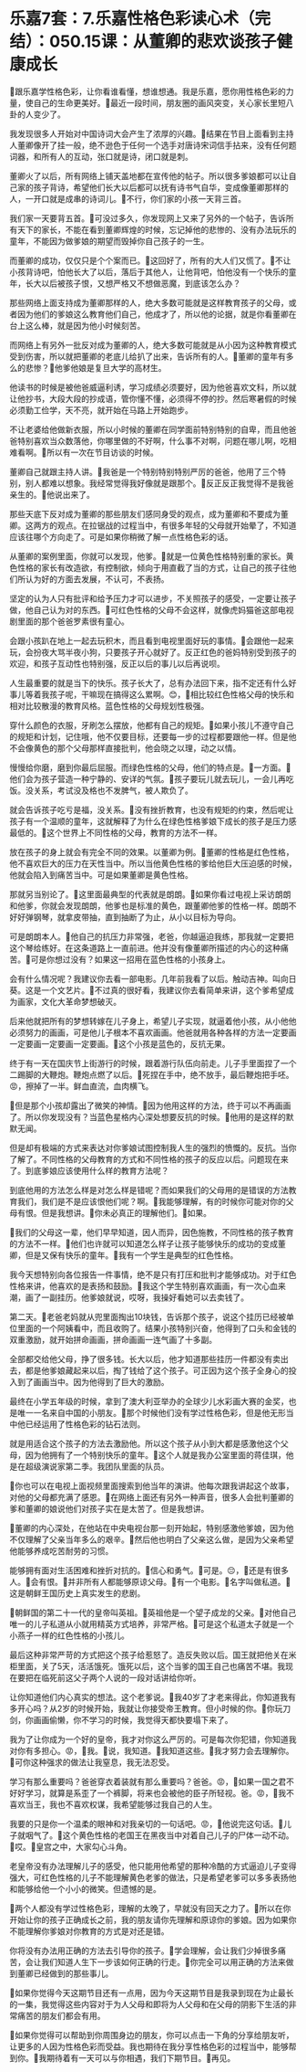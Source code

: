# 乐嘉7套：7.乐嘉性格色彩读心术（完结）：050.15课：从董卿的悲欢谈孩子健康成长

🎼跟乐嘉学性格色彩，让你看谁看懂，想谁想通。我是乐嘉，愿你用性格色彩的力量，使自己的生命更美好。🎼最近一段时间，朋友圈的画风突变，关心家长里短八卦的人变少了。

我发现很多人开始对中国诗词大会产生了浓厚的兴趣。🎼结果在节目上面看到主持人董卿像开了挂一般，绝不逊色于任何一个选手对唐诗宋词信手拈来，没有任何题词器，和所有人的互动，张口就是诗，闭口就是刺。

董卿火了以后，所有网络上铺天盖地都在宣传他的帖子。所以很多爹娘都可以让自己家的孩子背诗，希望他们长大以后都可以抚有诗书气自华，变成像董卿那样的人，一开口就是成串的诗词儿。🎼不行，你们家的小孩一天背三首。

我们家一天要背五首。🎼可没过多久，你发现网上又来了另外的一个帖子，告诉所有天下的家长，不能在看到董卿辉煌的时候，忘记掉他的悲惨的、没有办法玩乐的童年，不能因为做爹娘的期望而毁掉你自己孩子的一生。

而董卿的成功，仅仅只是个个案而已。🎼这回好了，所有的大人们又慌了。🎼不让小孩背诗吧，怕他长大了以后，落后于其他人，让他背吧，怕他没有一个快乐的童年，长大以后被孩子恨，又想严格又不想做恶魔，到底该怎么办？

那些网络上面支持成为董卿那样的人，绝大多数可能就是这样教育孩子的父母，或者因为他们的爹娘这么教育他们自己，他成才了，所以他的论据，就是你看董卿在台上这么棒，就是因为他小时候刻苦。

而网络上有另外一批反对成为董卿的人，绝大多数可能就是从小因为这种教育模式受到伤害，所以就把董卿的老底儿给扒了出来，告诉所有的人。🎼董卿的童年有多么的悲惨？🎼他爹他娘是复旦大学的高材生。

他读书的时候是被他爸威逼利诱，学习成绩必须要好，因为他爸喜欢文科，所以就让他抄书，大段大段的抄成语，管你懂不懂，必须得不停的抄。然后寒暑假的时候必须勤工俭学，天不亮，就开始在马路上开始跑步。

不让老婆给他做新衣服，所以小时候的董卿在同学面前特别特别的自卑，而且他爸爸特别喜欢当众数落他，你哪里做的不好啊，什么事不对啊，问题在哪儿啊，吃相难看啊。🎼所以有一次在节目访谈的时候。

董卿自己就跟主持人讲。🎼我爸是一个特别特别特别严厉的爸爸，他用了三个特别，别人都难以想象。我经常觉得我好像就是跟那个。🎼反正反正我觉得不是我爸亲生的。🎼他说出来了。

那些天底下反对成为董卿的那些朋友们感同身受的观点，成为董卿和不要成为董卿。这两方的观点。在拉锯战的过程当中，有很多年轻的父母就开始晕了，不知道应该往哪个方向走了。可是如果你稍微了解一点性格色彩的话。

从董卿的案例里面，你就可以发现，他爹。🎼就是一位黄色性格特别重的家长。黄色性格的家长有改造欲，有控制欲，倾向于用直截了当的方式，让自己的孩子往他们所认为好的方面去发展，不认可，不表扬。

坚定的认为人只有批评和给予压力才可以进步，不关照孩子的感受，一定要让孩子做，他自己认为对的东西。🎼可红色性格的父母不会这样，就像虎妈猫爸这部电视剧里面的那个爸爸罗素很有童心。

会跟小孩趴在地上一起去玩积木，而且看到电视里面好玩的事情。🎼会跟他一起来玩，会扮夜大骂半夜小狗，只要孩子开心就好了。反正红色的爸妈特别受到孩子的欢迎，和孩子互动性也特别强，反正以后的事儿以后再说呗。

人生最重要的就是当下的快乐。孩子长大了，总有办法回下来，指不定还有什么好事儿等着我孩子呢，干嘛现在搞得这么累啊。😊，🎼相比较红色性格父母的快乐和相对比较散漫的教育风格。蓝色性格的父母规划性极强。

穿什么颜色的衣服，牙刷怎么摆放，他都有自己的规矩。🎼如果小孩儿不遵守自己的规矩和计划，记住哦，他不仅要目标，还要每一步的过程都要跟他一样。但是他不会像黄色的那个父母那样直接批判，他会晓之以理，动之以情。

慢慢给你磨，磨到你最后屈服。而绿色性格的父母，他们的特点是。🎼一方面。🎼他们会为孩子营造一种宁静的、安详的气氛。🎼孩子要玩儿就去玩儿，一会儿再吃饭。没关系，考试没及格也不发脾气，被人欺负了。

就会告诉孩子吃亏是福，没关系。🎼没有挫折教育，也没有规矩的约束，然后呢让孩子有一个温顺的童年，这就解释了为什么在绿色性格爹娘下成长的孩子是压力感最低的。🎼这个世界上不同性格的父母，教育的方法不一样。

放在孩子的身上就会有完全不同的效果。以董卿为例。🎼董卿的性格是红色性格，他不喜欢巨大的压力在天性当中。所以当他黄色性格的爹给他巨大压迫感的时候，他就会陷入到痛苦当中。可是如果董卿是黄色性格。

那就另当别论了。🎼这里面最典型的代表就是朗朗。🎼如果你看过电视上采访朗朗和他爹，你就会发现朗朗，他爹也是标准的黄色，跟董卿他爹的性格一样。朗朗不好好弹钢琴，就拿皮带抽，直到抽断了为止，从小以目标为导向。

可是朗朗本人。🎼他自己的抗压力非常强，老爸，你越逼迫我练，那我就一定要把这个琴给练好。在这条道路上一直前进。他并没有像董卿所描述的内心的这种痛苦。🎼可是你想过没有？如果这一招用在蓝色性格的小孩身上。

会有什么情况呢？我建议你去看一部电影。几年前我看了以后。触动吉神。叫向日葵。这是一个文艺片。🎼不过真的很好看，我建议你去看简单来讲，这个爹希望成为画家，文化大革命梦想破灭。

后来他就把所有的梦想转嫁在儿子身上，希望儿子实现，就逼着他小孩，从小他他必须努力的画画，可是他儿子根本不喜欢画画。他爸就用各种各样的方法一定要画一定要画一定要画一定要画。🎼这个小孩是蓝色的，反抗无果。

终于有一天在国庆节上街游行的时候，跟着游行队伍向前走。儿子手里面捏了一个二踢脚的大鞭炮。鞭炮点燃了以后。🎼死捏在手中，绝不放手，最后鞭炮把手呸。😡，擦掉了一半。鲜血直流，血肉横飞。

🎼但是那个小孩却露出了微笑的神情。🎼因为他用这样的方法，终于可以不再画画了。所以你发现没有？当蓝色星格内心深处想要反抗的时候。🎼他用的是这样的默默无闻。

但是却有极端的方式来表达对你爹娘试图控制我人生的强烈的愤慨的。反抗。当你了解了。不同性格的父母教育的方式和不同性格的孩子的反应以后。问题现在来了。到底爹娘应该使用什么样的教育方法呢？

到底他用的方法怎么样是对怎么样是错呢？而如果我们的父母用的是错误的方法教育我们，我们是不是应该恨他们呢？啊。🎼我能够理解，有的时候你可能对你的父母有恨。但是我想讲。🎼你未必真正的理解他们。🎼如果。

🎼我们的父母这一辈，他们早早知道，因人而异，因色施教，不同性格的孩子教育的方法不一样。🎼他们也许就可以知道怎么样子让孩子能够快乐的成功的变成董卿，但是又保有快乐的童年。🎼我有一个学生是典型的红色性格。

我今天想特别向各位报告一件事情，绝不是只有打压和批判才能够成功。对于红色性格来讲，他喜欢的是表扬和鼓励。🎼我这个学生特别喜欢画画，有一次心血来潮，画了一副挂历。他爹娘就说，哎呀，我操好看她可以去卖钱了。

第二天。🎼老爸老妈就从兜里面掏出10块钱，告诉那个孩子，说这个挂历已经被单位里面的一个阿姨看中，而且收购了。结果小孩特别兴奋，他得到了口头和金钱的双重激励，就开始拼命画画，拼命画画一连气画了十多副。

全部都交给他父母，挣了很多钱。长大以后，他才知道那些挂历一件都没有卖出去，都是他爹娘藏起来以后，掏了钱给了这个孩子。可正因为这个孩子全身心的投入到了画画当中。因为他得到了巨大的激励。

最终在小学五年级的时候，拿到了澳大利亚举办的全球少儿水彩画大赛的金奖，也是唯一一名来自中国的小朋友。🎼那个时候他们没有学过性格色彩，但是他无形当中他已经运用了性格色彩的钻石法则。

就是用适合这个孩子的方法去激励他。所以这个孩子从小到大都是感激他这个父母，因为他拥有了一个特别快乐的童年。🎼这个人就是我办公室里面的蒋佳琪，他是在超级演说家第二季。我团队里面的队员。

🎼你也可以在电视上面视频里面搜索到他当年的演讲。他每次跟我讲起这个故事，对他的父母都充满了感恩。🎼在网络上面还有另外一种声音，很多人会批判董卿的爹和董卿的娘说他们对孩子实在是太苦了。但是我想讲。

🎼董卿的内心深处，在他站在中央电视台那一刻开始起，特别感激他爹娘，因为他不仅理解了父亲当年多么的艰辛。🎼然后他也明白了父亲这么做，是因为父亲希望他能够养成吃苦耐劳的习惯。

能够拥有面对生活困难和挫折对抗的。🎼信心和勇气。🎼可是。😔，🎼还是有很多人。🎼会有恨。🎼并非所有人都能够原谅父母。🎼有一个电影。🎼名字叫做私道。🎼这是朝鲜王国历史上真实发生的悲剧。

🎼朝鲜国的第二十一代的皇帝叫英祖。🎼英祖他是一个望子成龙的父亲。🎼对他自己唯一的儿子私道从小就用精英方式培养，非常严格。🎼可是这个私道太子就是一个小燕子一样的红色性格的小孩儿。

最后这种非常严苛的方式把这个孩子给惹怒了。造反失败以后。国王就把他关在米柜里面，关了5天，活活饿死。饿死以后，这个当爹的国王自己也痛苦不堪。我现在要把在临死前这父子两个人说的一段对话讲给你听。

让你知道他们内心真实的想法。这个老爹说。🎼我40岁了才老来得此，你知道我有多开心吗？从2岁的时候开始，我就让你接受帝王教育。但小时候的你。🎼你玩刀剑，你画画偷懒，你不学习的时候，我觉得天都快要塌下来了。

我为了让你成为一个好的皇帝，我才对你这么严厉的。可是每次你犯错，你知道我对你有多担心。😡，🎼我。🎼说，我知道。🎼我知道这些。🎼我才努力会去理解你。🎼可你这种强求的做法让我窒息，我无法忍受。

学习有那么重要吗？爸爸穿衣着装就有那么重要吗？爸爸。😡，🎼如果一国之君不好好学习，就算是系歪了一个裤脚，将来也会被他的臣子所轻视。爸。😡，🎼我不喜欢当王，我也不喜欢权谋，我希望能够过我自己的人生。

我要的只是你一个温柔的眼神和对我亲切的一句话吧。😡，🎼他说完这句话。🎼儿子就咽气了。🎼这个黄色性格的老国王在黑夜当中对着自己儿子的尸体一动不动。🎼哎。🎼皇宫之中，大家勾心斗角。

老皇帝没有办法理解儿子的感受，他只能用他希望的那种冷酷的方式逼迫儿子变得强大，可红色性格的儿子不能理解黄色老爹的做法，只是希望老爹可以多多表扬他和能够给他一个小小的微笑。但遗憾的是。

🎼两个人都没有学过性格色彩，理解的太晚了，早就没有回天之力了。🎼所以在你开始让你的孩子正确成长之前，我的朋友请你先理解和原谅你的爹娘。因为如果你不能理解你爹娘对你教育的方式是对还是错。

你将没有办法用正确的方法去引导你的孩子。🎼学会理解，会让我们少掉很多痛苦，会让我们知道人生下一步该如何正确的行走。🎼你完全可以用正确的方法来做到董卿已经做到的那些事儿。

🎼如果你觉得今天这期节目还有一点用，因为今天这期节目是我录到现在为止最长的一集，我觉得这些内容对于为人父母和即将为人父母和在父母的阴影下生活的非常痛苦的朋友们都会有用。

🎼如果你觉得可以帮助到你周围身边的朋友，你可以点击一下角的分享给朋友听，让更多的人因为性格色彩而受益。我也期待在我分享性格色彩的过程当中，能够帮到你。🎼我期待着有一天可以与你相遇，我们下期节目。🎼再见。

